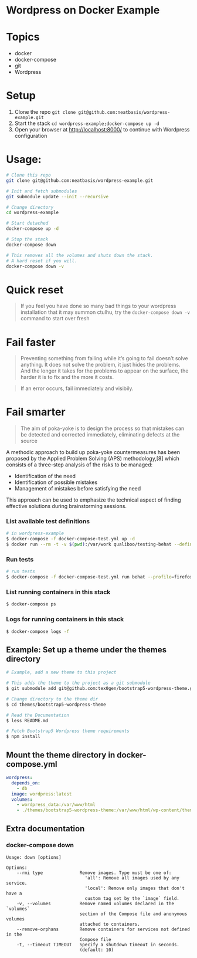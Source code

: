 # Wordpress on Docker Example

# Topics
- docker
- docker-compose
- git
- Wordpress

# Setup

1. Clone the repo ```git clone git@github.com:neatbasis/wordpress-example.git```
2. Start the stack ```cd wordpress-example;docker-compose up -d```
3. Open your browser at [http://localhost:8000/](http://localhost:8000/) to continue with Wordpress configuration

# Usage:

```bash
# Clone this repo
git clone git@github.com:neatbasis/wordpress-example.git

# Init and fetch submodules
git submodule update --init --recursive

# Change directory
cd wordpress-example

# Start detached
docker-compose up -d

# Stop the stack
docker-compose down

# This removes all the volumes and shuts down the stack.
# A hard reset if you will.
docker-compose down -v

```

# Quick reset

> If you feel you have done so many bad things
>  to your wordpress installation that it may summon ctulhu, try the ```docker-compose down -v``` command to start over fresh

# Fail faster

> Preventing something from failing while it’s going to fail doesn’t solve anything. It does not solve the problem, it just hides the problems. And the longer it takes for the problems to appear on the surface, the harder it is to fix and the more it costs.

> If an error occurs, fail immediately and visibily.
>

# Fail smarter

> The aim of poka-yoke is to design the process so that mistakes can be detected and corrected immediately, eliminating defects at the source

A methodic approach to build up poka-yoke countermeasures has been proposed by the Applied Problem Solving (APS) methodology,[8] which consists of a three-step analysis of the risks to be managed:

- Identification of the need
- Identification of possible mistakes
- Management of mistakes before satisfying the need

This approach can be used to emphasize the technical aspect of finding effective solutions during brainstorming sessions.

### List available test definitions

```bash
# in wordpress-example
$ docker-compose -f docker-compose-test.yml up -d
$ docker run --rm -t -v $(pwd):/var/work qualiboo/testing-behat --definitions=i
```

### Run tests

```bash
# run tests
$ docker-compose -f docker-compose-test.yml run behat --profile=firefox
```

### List running containers in this stack
```bash
$ docker-compose ps
```

### Logs for running containers in this stack

```bash
$ docker-compose logs -f
```

## Example: Set up a theme under the themes directory

```bash
# Example, add a new theme to this project

# This adds the theme to the project as a git submodule
$ git submodule add git@github.com:tex0gen/bootstrap5-wordpress-theme.git themes/bootstrap5-wordpress-theme

# Change directory to the theme dir
$ cd themes/bootstrap5-wordpress-theme

# Read the Documentation
$ less README.md

# Fetch Bootstrap5 Wordpress theme requirements
$ npm install
```

## Mount the theme directory in docker-compose.yml


```yaml
wordpress:
  depends_on:
    - db
  image: wordpress:latest
  volumes:
    - wordpress_data:/var/www/html
    - ./themes/bootstrap5-wordpress-theme:/var/www/html/wp-content/themes/bootstrap5-wordpress-theme

```

## Extra documentation

### docker-compose down

```
Usage: down [options]

Options:
    --rmi type              Remove images. Type must be one of:
                              'all': Remove all images used by any service.
                              'local': Remove only images that don't have a
                              custom tag set by the `image` field.
    -v, --volumes           Remove named volumes declared in the `volumes`
                            section of the Compose file and anonymous volumes
                            attached to containers.
    --remove-orphans        Remove containers for services not defined in the
                            Compose file
    -t, --timeout TIMEOUT   Specify a shutdown timeout in seconds.
                            (default: 10)
```
